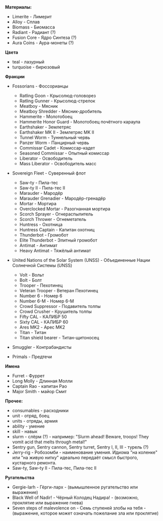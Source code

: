**Материалы:**
* Limerite - Лимерит
* Alloy - Сплав
* Biomass - Биомасса
* Radiant - Радиант (?)
* Fusion Core - Ядро Синтеза (?)
* Aura Coins - Аура-монеты (?)

**Цвета**
* teal - лазурный
* turquoise - бирюзовый

**Фракции**
* Fossorians - Фоссорианцы
    * Ratling Goon - Крысолюд-головорез
    * Ratling Gunner - Крысолюд-стрелок
    * Meatboy - Мясник
    * Meatboy Shredder - Мясник-дробитель
    * Hammerite - Молотобоец
    * Hammerite Honor Guard - Молотобоец почётного караула
    * Earthshaker - Землетряс
    * Earthshaker MK II - Землетряс MK II
    * Tunnel Worm - Туннельный червь
    * Panzer Worm - Панцирный червь
    * Commissar Cadet - Комиссар-кадет
    * Seasoned Commissar - Опытный комиссар
    * Liberator - Освободитель
    * Mass Liberator - Освободитель масс

* Sovereign Fleet - Суверенный флот
    * Saw-ty - Пила-тес
    * Saw-ty II - Пила-тес II
    * Marauder - Мародёр
    * Marauder Grenadier - Мародёр-гренадёр
    * Mortar - Мортира
    * Overclocked Mortar - Разогнанная мортира
    * Scorch Sprayer - Огнераспылитель
    * Scorch Thrower - Огнеметатель
    * Huntress - Охотница
    * Huntress Captain - Капитан охотниц
    * Thunderbot - Громобот
    * Elite Thunderbot - Элитный громобот
    * Antimat - Антимат
    * Heavy Antimat - Тяжёлый антимат

* United Nations of the Solar System (UNSS) - Объединенные Нации Солнечной Системы (UNSS)
    * Volt - Вольт
    * Bolt - Болт
    * Trooper - Пехотинец
    * Veteran Trooper - Ветеран Пехотинец
    * Number 6 - Номер 6
    * Number 6-M - Номер 6-М
    * Crowd Suppressor - Подавитель толпы
    * Crowd Crusher - Крушитель толпы
    * Fifty CAL - КАЛИБР 50
    * Sixty CAL - КАЛИБР 60
    * Ares MK2 - Арес MK2
    * Titan - Титан
    * Titan shield bearer - Титан-щитоносец

* Smuggler - Контрабандисты

* Primals - Предтечи

**Имена**
* Furret - Фуррет
* Long Molly - Длинная Молли
* Captain Rao - капитан Рао
* Major Smith - майор Смит

**Прочее:**
* consumables - расходники
* unit - отряд, боец
* units - отряды, армия
* ability - умение
* skill - навык
* slurm - слёрм (?) - например: "Slurm ahead! Beware, troops! They vomit acid that melts through metal!"
* Sentry gun, Sentry cannon, Sentry turret, Sentry I, II, III - турель (?)
* Jerry-rig - Робозомби - наименование умения. Идиома "на коленке" или "на живую нитку" идеально передаёт смысл быстрого, кустарного ремонта.
* Saw-ty, Saw-ty II - Пила-тес, Пила-тес II

**Ругательства**
* Gergie-larh - Гёрги-ларх - (вымышленное ругательство или выражение)
* Black Well of Nadir! - Чёрный Колодец Надира! - (возможно, проклятие или выражение гнева)
* Seven steps of malevolence on - Семь ступеней злобы на тебя - (выражение, которое может означать пожелание зла или проклятие)